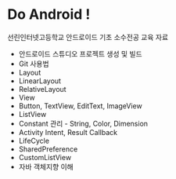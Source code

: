 # Do Android !

선린인터넷고등학교 안드로이드 기초 소수전공 교육 자료

- 안드로이드 스튜디오 프로젝트 생성 및 빌드
- Git 사용법
- Layout
 - LinearLayout
 - RelativeLayout
- View
 - Button, TextView, EditText, ImageView
 - ListView
- Constant 관리 - String, Color, Dimension
- Activity Intent, Result Callback
- LifeCycle
- SharedPreference
- CustomListView
- 자바 객체지향 이해
